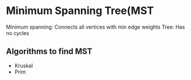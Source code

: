 # Minimum Spanning Tree(MST

Minimum spanning: Connects all vertices with min edge weights
Tree: Has no cycles

## Algorithms to find MST
- Kruskal
- Prim